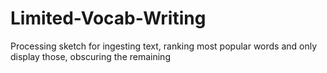 Limited-Vocab-Writing
=====================

Processing sketch for ingesting text, ranking most popular words and only display those, obscuring the remaining
